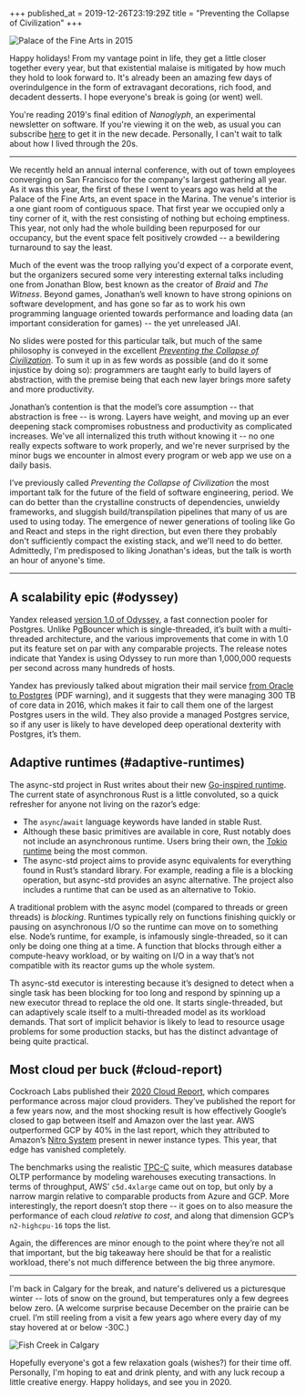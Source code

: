 +++
published_at = 2019-12-26T23:19:29Z
title = "Preventing the Collapse of Civilization"
+++

![Palace of the Fine Arts in 2015](/assets/images/nanoglyphs/007-civilization/palace@2x.jpg#_wide)

Happy holidays! From my vantage point in life, they get a little closer together every year, but that existential malaise is mitigated by how much they hold to look forward to. It's already been an amazing few days of overindulgence in the form of extravagant decorations, rich food, and decadent desserts. I hope everyone's break is going (or went) well.

You're reading 2019's final edition of _Nanoglyph_, an experimental newsletter on software. If you're viewing it on the web, as usual you can subscribe [here](/newsletter) to get it in the new decade. Personally, I can't wait to talk about how I lived through the 20s.

---

We recently held an annual internal conference, with out of town employees converging on San Francisco for the company's largest gathering all year. As it was this year, the first of these I went to years ago was held at the Palace of the Fine Arts, an event space in the Marina. The venue's interior is a one giant room of contiguous space. That first year we occupied only a tiny corner of it, with the rest consisting of nothing but echoing emptiness. This year, not only had the whole building been repurposed for our occupancy, but the event space felt positively crowded -- a bewildering turnaround to say the least.

Much of the event was the troop rallying you'd expect of a corporate event, but the organizers secured some very interesting external talks including one from Jonathan Blow, best known as the creator of _Braid_ and _The Witness_. Beyond games, Jonathan’s well known to have strong opinions on software development, and has gone so far as to work his own programming language oriented towards performance and loading data (an important consideration for games) -- the yet unreleased JAI.

No slides were posted for this particular talk, but much of the same philosophy is conveyed in the excellent [_Preventing the Collapse of Civilization_](https://www.youtube.com/watch?v=pW-SOdj4Kkk). To sum it up in as few words as possible (and do it some injustice by doing so): programmers are taught early to build layers of abstraction, with the premise being that each new layer brings more safety and more productivity.

Jonathan’s contention is that the model’s core assumption -- that abstraction is free -- is wrong. Layers have weight, and moving up an ever deepening stack compromises robustness and productivity as complicated increases. We've all internalized this truth without knowing it -- no one really expects software to work properly, and we're never surprised by the minor bugs we encounter in almost every program or web app we use on a daily basis.

I’ve previously called _Preventing the Collapse of Civilization_ the most important talk for the future of the field of software engineering, period. We can do better than the crystalline constructs of dependencies, unwieldy frameworks, and sluggish build/transpilation pipelines that many of us are used to using today. The emergence of newer generations of tooling like Go and React and steps in the right direction, but even there they probably don't sufficiently compact the existing stack, and we'll need to do better. Admittedly, I'm predisposed to liking Jonathan's ideas, but the talk is worth an hour of anyone's time.

---

## A scalability epic (#odyssey)

Yandex released [version 1.0 of Odyssey](https://github.com/yandex/odyssey/releases/tag/1.0), a fast connection pooler for Postgres. Unlike PgBouncer which is single-threaded, it’s built with a multi-threaded architecture, and the various improvements that come in with 1.0 put its feature set on par with any comparable projects. The release notes indicate that Yandex is using Odyssey to run more than 1,000,000 requests per second across many hundreds of hosts.

Yandex has previously talked about migration their mail service [from Oracle to Postgres](https://www.pgcon.org/2016/schedule/attachments/426_2016.05.19%20Yandex.Mail%20success%20story.pdf) (PDF warning), and it suggests that they were managing 300 TB of core data in 2016, which makes it fair to call them one of the largest Postgres users in the wild. They also provide a managed Postgres service, so if any user is likely to have developed deep operational dexterity with Postgres, it’s them.

## Adaptive runtimes (#adaptive-runtimes)

The async-std project in Rust writes about their new [Go-inspired runtime](https://async.rs/blog/stop-worrying-about-blocking-the-new-async-std-runtime/). The current state of asynchronous Rust is a little convoluted, so a quick refresher for anyone not living on the razor’s edge:

* The `async`/`await` language keywords have landed in stable Rust.
* Although these basic primitives are available in core, Rust notably does not include an asynchronous runtime. Users bring their own, the [Tokio runtime](https://docs.rs/tokio/0.2.6/tokio/runtime/index.html) being the most common.
* The async-std project aims to provide async equivalents for everything found in Rust’s standard library. For example, reading a file is a blocking operation, but async-std provides an async alternative. The project also includes a runtime that can be used as an alternative to Tokio.

A traditional problem with the async model (compared to threads or green threads) is _blocking_. Runtimes typically rely on functions finishing quickly or pausing on asynchronous I/O so the runtime can move on to something else. Node’s runtime, for example, is infamously single-threaded, so it can only be doing one thing at a time. A function that blocks through either a compute-heavy workload, or by waiting on I/O in a way that’s not compatible with its reactor gums up the whole system.

Th async-std executor is interesting because it’s designed to detect when a single task has been blocking for too long and respond by spinning up a new executor thread to replace the old one. It starts single-threaded, but can adaptively scale itself to a multi-threaded model as its workload demands. That sort of implicit behavior is likely to lead to resource usage problems for some production stacks, but has the distinct advantage of being quite practical.

## Most cloud per buck (#cloud-report)

Cockroach Labs published their [2020 Cloud Report](https://www.cockroachlabs.com/blog/2020-cloud-report/), which compares performance across major cloud providers. They’ve published the report for a few years now, and the most shocking result is how effectively Google’s closed to gap between itself and Amazon over the last year. AWS outperformed GCP by 40% in the last report, which they attributed to Amazon’s [Nitro System](https://aws.amazon.com/ec2/nitro/) present in newer instance types. This year, that edge has vanished completely.

The benchmarks using the realistic [TPC-C](http://www.tpc.org/tpcc/) suite, which measures database OLTP performance by modeling warehouses executing transactions. In terms of throughput, AWS’ `c5d.4xlarge` came out on top, but only by a narrow margin relative to comparable products from Azure and GCP. More interestingly, the report doesn’t stop there -- it goes on to also measure the performance of each cloud _relative to cost_, and along that dimension GCP’s `n2-highcpu-16` tops the list.

Again, the differences are minor enough to the point where they’re not all that important, but the big takeaway here should be that for a realistic workload, there's not much difference between the big three anymore.

---

I'm back in Calgary for the break, and nature's delivered us a picturesque winter -- lots of snow on the ground, but temperatures only a few degrees below zero. (A welcome surprise because December on the prairie can be cruel. I’m still reeling from a visit a few years ago where every day of my stay hovered at or below -30C.)

![Fish Creek in Calgary](/assets/images/nanoglyphs/007-civilization/fish-creek@2x.jpg#_wide)

Hopefully everyone's got a few relaxation goals (wishes?) for their time off. Personally, I'm hoping to eat and drink plenty, and with any luck recoup a little creative energy. Happy holidays, and see you in 2020.
